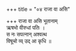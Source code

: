 +++
title = "०४ राजा वा असि"

+++
राजा वा असि भूतानाम्  
ऋषभो वीरुधां पतिः ।  
स नः सपत्नान् अश्वत्थ  
विषूचो व्य् उद् आ कृधि ॥